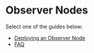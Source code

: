 # Observer Nodes

Select one of the guides below:

* [Deploying an Observer Node](./deploying.md)
* [FAQ](./faq.md)
